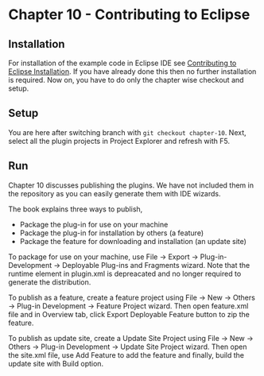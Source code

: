 # Chapter 10 - Contributing to Eclipse 

## Installation

For installation of the example code in Eclipse IDE see <a href="https://www.codetab.org/post/contributing-to-eclipse/">Contributing to Eclipse Installation</a>. If you have already done this then no further installation is required. Now on, you have to do only the chapter wise checkout and setup. 

## Setup

You are here after switching branch with `git checkout chapter-10`. Next, select all the plugin projects in Project Explorer and refresh with F5.

## Run

Chapter 10 discusses publishing the plugins. We have not included them in the repository as you can easily generate them with IDE wizards.

The book explains three ways to publish,
 
  - Package the plug-in for use on your machine
  - Package the plug-in for installation by others (a feature)
  - Package the feature for downloading and installation (an update site)
  
To package for use on your machine, use File -> Export -> Plug-in-Development -> Deployable Plug-ins and Fragments wizard. Note that the runtime element in plugin.xml is depreacated and no longer required to generate the distribution.  

To publish as a feature, create a feature project using File -> New -> Others -> Plug-in Development -> Feature Project wizard. Then open feature.xml file and in Overview tab, click Export Deployable Feature button to zip the feature.

To publish as update site, create a Update Site Project using File -> New -> Others -> Plug-in Development -> Update Site Project wizard. Then open the site.xml file, use Add Feature to add the feature and finally, build the update site with Build option. 

